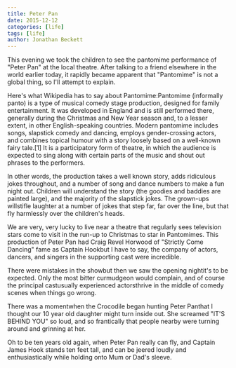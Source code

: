 ```yaml
---
title: Peter Pan
date: 2015-12-12
categories: [life]
tags: [life]
author: Jonathan Beckett
---
```


This evening we took the children to see the pantomime performance of "Peter Pan" at the local theatre. After talking to a friend elsewhere in the world earlier today, it rapidly became apparent that "Pantomime" is not a global thing, so I'll attempt to explain.

Here's what Wikipedia has to say about Pantomime:Pantomime (informally panto) is a type of musical comedy stage production, designed for family entertainment. It was developed in England and is still performed there, generally during the Christmas and New Year season and, to a lesser extent, in other English-speaking countries. Modern pantomime includes songs, slapstick comedy and dancing, employs gender-crossing actors, and combines topical humour with a story loosely based on a well-known fairy tale.[1] It is a participatory form of theatre, in which the audience is expected to sing along with certain parts of the music and shout out phrases to the performers.

In other words, the production takes a well known story, adds ridiculous jokes throughout, and a number of song and dance numbers to make a fun night out. Children will understand the story (the goodies and baddies are painted large), and the majority of the slapstick jokes. The grown-ups willstifle laughter at a number of jokes that step far, far over the line, but that fly harmlessly over the children's heads.

We are very, very lucky to live near a theatre that regularly sees television stars come to visit in the run-up to Christmas to star in Pantomimes. This production of Peter Pan had Craig Revel Horwood of "Strictly Come Dancing" fame as Captain Hookbut I have to say, the company of actors, dancers, and singers in the supporting cast were incredible.

There were mistakes in the showbut then we saw the opening nightit's to be expected. Only the most bitter curmudgeon would complain, and of course the principal castusually experienced actorsthrive in the middle of comedy scenes when things go wrong.

There was a momentwhen the Crocodile began hunting Peter Panthat I thought our 10 year old daughter might turn inside out. She screamed "IT'S BEHIND YOU" so loud, and so frantically that people nearby were turning around and grinning at her.

Oh to be ten years old again, when Peter Pan really can fly, and Captain James Hook stands ten feet tall, and can be jeered loudly and enthusiastically while holding onto Mum or Dad's sleeve.